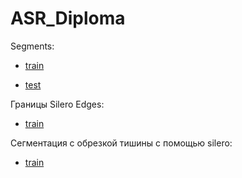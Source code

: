# ASR_Diploma

Segments:

  * [train](https://drive.google.com/file/d/1hlj8VtiXrTJRmkpRAI3J_cLGvhGgC6Lc/view?usp=sharing)
  
  * [test](https://drive.google.com/file/d/1P6U83NJAVuK638lfSTD_VuThhHSg6RAd/view?usp=sharing)

Границы Silero Edges:

* [train](https://disk.yandex.ru/d/MNZHudfFkmfGiA)

Сегментация с обрезкой тишины с помощью silero:

* [train](https://disk.yandex.ru/d/Eo5RKDuCzUTM0Q)

